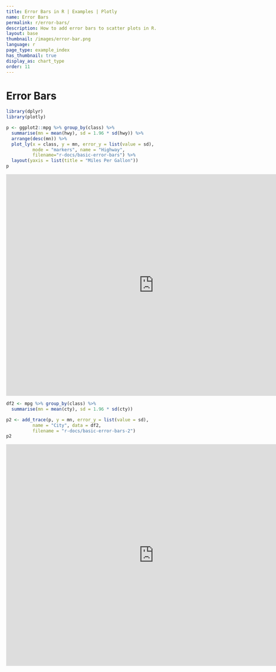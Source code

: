 ```yaml
---
title: Error Bars in R | Examples | Plotly
name: Error Bars
permalink: r/error-bars/
description: How to add error bars to scatter plots in R.
layout: base
thumbnail: /images/error-bar.png
language: r
page_type: example_index
has_thumbnail: true
display_as: chart_type
order: 11
---
```



# Error Bars


```r
library(dplyr)
library(plotly)

p <- ggplot2::mpg %>% group_by(class) %>%
  summarise(mn = mean(hwy), sd = 1.96 * sd(hwy)) %>%
  arrange(desc(mn)) %>%
  plot_ly(x = class, y = mn, error_y = list(value = sd),
          mode = "markers", name = "Highway",
          filename="r-docs/basic-error-bars") %>%
  layout(yaxis = list(title = "Miles Per Gallon"))
p
```

<iframe height="600" id="igraph" scrolling="no" seamless="seamless" src="https://plot.ly/~RPlotBot/213.embed" width="800" frameBorder="0"></iframe>

```r
df2 <- mpg %>% group_by(class) %>%
  summarise(mn = mean(cty), sd = 1.96 * sd(cty))

p2 <- add_trace(p, y = mn, error_y = list(value = sd),
          name = "City", data = df2,
          filename = "r-docs/basic-error-bars-2")
p2
```

<iframe height="600" id="igraph" scrolling="no" seamless="seamless" src="https://plot.ly/~RPlotBot/531.embed" width="800" frameBorder="0"></iframe>
